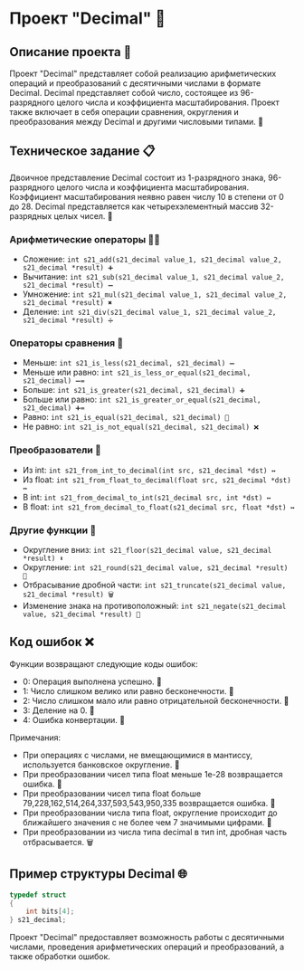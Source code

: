 # Проект "Decimal" 🧮

## Описание проекта 🚀
Проект "Decimal" представляет собой реализацию арифметических операций и преобразований с десятичными числами в формате Decimal. Decimal представляет собой число, состоящее из 96-разрядного целого числа и коэффициента масштабирования. Проект также включает в себя операции сравнения, округления и преобразования между Decimal и другими числовыми типами. 🌟

## Техническое задание 📋
Двоичное представление Decimal состоит из 1-разрядного знака, 96-разрядного целого числа и коэффициента масштабирования. Коэффициент масштабирования неявно равен числу 10 в степени от 0 до 28. Decimal представляется как четырехэлементный массив 32-разрядных целых чисел. 🔢

### Арифметические операторы 🧙‍♂️
- Сложение: `int s21_add(s21_decimal value_1, s21_decimal value_2, s21_decimal *result) ➕`
- Вычитание: `int s21_sub(s21_decimal value_1, s21_decimal value_2, s21_decimal *result) ➖`
- Умножение: `int s21_mul(s21_decimal value_1, s21_decimal value_2, s21_decimal *result) ✖️`
- Деление: `int s21_div(s21_decimal value_1, s21_decimal value_2, s21_decimal *result) ➗`

### Операторы сравнения 🧐
- Меньше: `int s21_is_less(s21_decimal, s21_decimal) ➖`
- Меньше или равно: `int s21_is_less_or_equal(s21_decimal, s21_decimal) ➖=`
- Больше: `int s21_is_greater(s21_decimal, s21_decimal) ➕`
- Больше или равно: `int s21_is_greater_or_equal(s21_decimal, s21_decimal) ➕=`
- Равно: `int s21_is_equal(s21_decimal, s21_decimal) 🎯`
- Не равно: `int s21_is_not_equal(s21_decimal, s21_decimal) ❌`

### Преобразователи 🔄
- Из int: `int s21_from_int_to_decimal(int src, s21_decimal *dst) ↔️`
- Из float: `int s21_from_float_to_decimal(float src, s21_decimal *dst) ↔️`
- В int: `int s21_from_decimal_to_int(s21_decimal src, int *dst) ↔️`
- В float: `int s21_from_decimal_to_float(s21_decimal src, float *dst) ↔️`

### Другие функции 🧬
- Округление вниз: `int s21_floor(s21_decimal value, s21_decimal *result) ⬇️`
- Округление: `int s21_round(s21_decimal value, s21_decimal *result) 🔵`
- Отбрасывание дробной части: `int s21_truncate(s21_decimal value, s21_decimal *result) 🗑️`
- Изменение знака на противоположный: `int s21_negate(s21_decimal value, s21_decimal *result) 🔁`

## Код ошибок ❌
Функции возвращают следующие коды ошибок:
- 0: Операция выполнена успешно. 🎉
- 1: Число слишком велико или равно бесконечности. 🚫
- 2: Число слишком мало или равно отрицательной бесконечности. 🚫
- 3: Деление на 0. 🚫
- 4: Ошибка конвертации. 🚫

Примечания:
- При операциях с числами, не вмещающимися в мантиссу, используется банковское округление. 🏦
- При преобразовании чисел типа float меньше 1e-28 возвращается ошибка. 🚫
- При преобразовании чисел типа float больше 79,228,162,514,264,337,593,543,950,335 возвращается ошибка. 🚫
- При преобразовании числа типа float, округление происходит до ближайшего значения с не более чем 7 значимыми цифрами. 🔵
- При преобразовании из числа типа decimal в тип int, дробная часть отбрасывается. 🗑️

## Пример структуры Decimal 🌐
```c
typedef struct 
{
    int bits[4];
} s21_decimal;
```

Проект "Decimal" предоставляет возможность работы с десятичными числами, проведения арифметических операций и преобразований, а также обработки ошибок.




